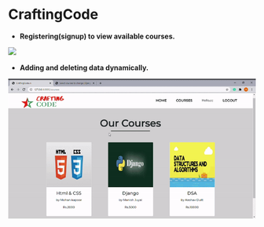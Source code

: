 # CraftingCode

* **Registering(signup) to view available courses.**

![](/craftingcode/templates/static/images/cc1.gif)




* **Adding and deleting data dynamically.**

![](/craftingcode/templates/static/images/cc2.gif)
